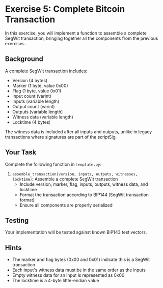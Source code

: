 # Exercise 5: Complete Bitcoin Transaction

In this exercise, you will implement a function to assemble a complete SegWit transaction, bringing together all the components from the previous exercises.

## Background

A complete SegWit transaction includes:
- Version (4 bytes)
- Marker (1 byte, value 0x00)
- Flag (1 byte, value 0x01)
- Input count (varint)
- Inputs (variable length)
- Output count (varint)
- Outputs (variable length)
- Witness data (variable length)
- Locktime (4 bytes)

The witness data is included after all inputs and outputs, unlike in legacy transactions where signatures are part of the scriptSig.

## Your Task

Complete the following function in `template.py`:

1. `assemble_transaction(version, inputs, outputs, witnesses, locktime)`: Assemble a complete SegWit transaction
   - Include version, marker, flag, inputs, outputs, witness data, and locktime
   - Format the transaction according to BIP144 (SegWit transaction format)
   - Ensure all components are properly serialized

## Testing

Your implementation will be tested against known BIP143 test vectors.

## Hints

- The marker and flag bytes (0x00 and 0x01) indicate this is a SegWit transaction
- Each input's witness data must be in the same order as the inputs
- Empty witness data for an input is represented as 0x00
- The locktime is a 4-byte little-endian value 